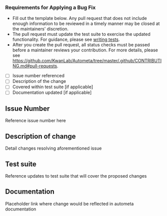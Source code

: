 ### Requirements for Applying a Bug Fix

<!-- This pull request should be compared against the branch where the bug was encountered. Make sure you are submitting the PR accordingly. -->

* Fill out the template below. Any pull request that does not include enough information to be reviewed in a timely manner may be closed at the maintainers' discretion.
* The pull request must update the test suite to exercise the updated functionality. For guidance, please see [writing tests](https://autometa.readthedocs.io/writing-tests).
* After you create the pull request, all status checks must be passed before a maintainer reviews your contribution. For more details, please see <https://github.com/KwanLab/Autometa/tree/master/.github/CONTRIBUTING.md#pull-requests>.

- [ ] Issue number referenced
- [ ] Description of the change
- [ ] Covered within test suite [if applicable]
- [ ] Documentation updated [if applicable]

## Issue Number

Reference issue number here

## Description of change

Detail changes resolving aforementioned issue

## Test suite

Reference updates to test suite that will cover the proposed changes

## Documentation

Placeholder link where change would be reflected in autometa documentation
